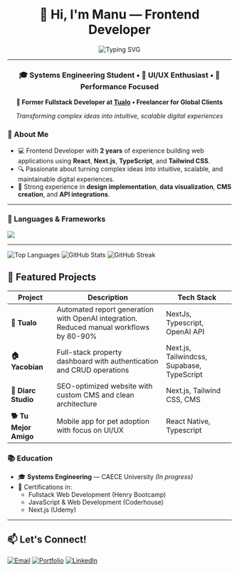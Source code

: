 <div align="center">

# 👋 Hi, I'm **Manu** — Frontend Developer

<img src="https://readme-typing-svg.herokuapp.com?font=Fira+Code&size=22&duration=3000&pause=1000&color=58A6FF&center=true&vCenter=true&width=600&lines=Frontend+Developer+%7C+React+%26+Next.js;Systems+Engineering+Student;Passionate+about+Clean+UI%2FUX;Building+Scalable+Web+Applications" alt="Typing SVG" />

</div>

---

<div align="center">

### 🎓 Systems Engineering Student • 🧠 UI/UX Enthusiast • 🚀 Performance Focused

**💼 Former Fullstack Developer at [Tualo](https://www.linkedin.com/company/tualo/posts/?feedView=all) • Freelancer for Global Clients**

*Transforming complex ideas into intuitive, scalable digital experiences*


</div>



### 🧠 About Me

- 💻 Frontend Developer with **2 years** of experience building web applications using **React**, **Next.js**, **TypeScript**, and **Tailwind CSS**.
- 🔍 Passionate about turning complex ideas into intuitive, scalable, and maintainable digital experiences.
- 🧩 Strong experience in **design implementation**, **data visualization**, **CMS creation**, and **API integrations**.

---



### 🚀 Languages & Frameworks

  <a href="https://skillicons.dev">
    <img src="https://skillicons.dev/icons?i=html,css,tailwindcss,javascript,typescript,react,next,nodejs,postgresql" />
  </a>
<p align="center">
</p>

---
<img src="https://github-readme-stats.vercel.app/api/top-langs/?username=Manuel-latorre&layout=compact&langs_count=8&theme=tokyonight&hide_border=true&border_radius=10" alt="Top Languages" />
<img src="https://github-readme-stats.vercel.app/api?username=Manuel-latorre&show_icons=true&theme=tokyonight&include_all_commits=true&count_private=true&hide_border=true&border_radius=10" alt="GitHub Stats" />
<img src="https://github-readme-streak-stats.herokuapp.com/?user=Manuel-latorre&theme=tokyonight&hide_border=true&border_radius=10" alt="GitHub Streak" />

## 🚀 Featured Projects

<div align="center">

| Project | Description | Tech Stack |
|---------|-------------|------------|
| **🏢 Tualo** | Automated report generation with OpenAI integration. Reduced manual workflows by 80-90% | NextJs, Typescript, OpenAI API |
| **🏠 Yacobian** | Full-stack property dashboard with authentication and CRUD operations | Next.js, Tailwindcss, Supabase, TypeScript |
| **🎨 Diarc Studio** | SEO-optimized website with custom CMS and clean architecture | Next.js, Tailwind CSS, CMS |
| **🐕 Tu Mejor Amigo** | Mobile app for pet adoption with focus on UI/UX | React Native, Typescript |

</div>

### 📚 Education

- 🎓 **Systems Engineering** — CAECE University *(In progress)*
- 📜 Certifications in:
  - Fullstack Web Development (Henry Bootcamp)
  - JavaScript & Web Development (Coderhouse)
  - Next.js (Udemy)

---

## 📫 Let's Connect!

<div align="">

[![Email](https://img.shields.io/badge/Email-D14836?style=for-the-badge&logo=gmail&logoColor=white)](mailto:manuel.latorre11@gmail.com)
[![Portfolio](https://img.shields.io/badge/Portfolio-000000?style=for-the-badge&logo=About.me&logoColor=white)](https://www.manuellatorre.com/)
[![LinkedIn](https://img.shields.io/badge/LinkedIn-0077B5?style=for-the-badge&logo=linkedin&logoColor=white)](https://www.linkedin.com/in/manuel-latorre-frontend-developer/)

</div>




